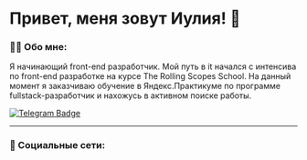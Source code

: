 # Привет, меня зовут Иулия! 👋

### 👩‍💻 Обо мне: 
Я начинающий front-end разработчик. Мой путь в it начался с интенсива по front-end разработке на курсе The Rolling Scopes School. На данный момент я заказчиваю обучение в Яндекс.Практикуме по программе fullstack-разработчик и нахожусь в активном поиске работы.

[![Telegram Badge](https://img.shields.io/badge/-iuliya_21-blue?style=flat&logo=Telegram&logoColor=white)](https://t.me/iuliya_21)

---

### 🤝 Социальные сети:

</a>
  <!-- <a href="https://t.me/iuliya_21" target="_blank">
  <img src="https://cdn-icons-png.flaticon.com/512/2111/2111646.png" width="40" height="40" alt="telegram group" />
</a>

### 💻 Технологии:
<div>
  <img src="https://github.com/devicons/devicon/blob/master/icons/git/git-original.svg" title="git" alt="git" width="40" height="40"/>&nbsp
  <img src="https://github.com/devicons/devicon/blob/master/icons/html5/html5-original.svg" title="html5" alt="html5" width="40" height="40"/>&nbsp
  <img src="https://github.com/devicons/devicon/blob/master/icons/css3/css3-original.svg" title="css" alt="css" width="40" height="40"/>&nbsp
  <img src="https://github.com/devicons/devicon/blob/master/icons/javascript/javascript-original.svg" title="javascript" alt="javascript" width="40" height="40"/>&nbsp
  <img src="https://github.com/devicons/devicon/blob/master/icons/react/react-original.svg" title="reactjs" alt="reactjs" width="40" height="40"/>&nbsp
  <img src="https://github.com/devicons/devicon/blob/master/icons/nodejs/nodejs-original.svg" title="nodejs" alt="nodejs" width="40" height="40"/>&nbsp
  <img src="https://github.com/devicons/devicon/blob/master/icons/express/express-original.svg" title="express" alt="express" width="40" height="40"/>&nbsp
  <img src="https://github.com/devicons/devicon/blob/master/icons/mongodb/mongodb-original.svg" title="mongodb" alt="mongodb" width="40" height="40"/>&nbsp
  <img src="https://github.com/devicons/devicon/blob/master/icons/sass/sass-original.svg" title="sass/scss" alt="sass/scss" width="40" height="40"/>&nbsp;
  <img src="https://github.com/devicons/devicon/blob/master/icons/webpack/webpack-original.svg" title="webpack" alt="webpack" width="40" height="40"/>&nbsp;
  <img src="https://github.com/devicons/devicon/blob/master/icons/redux/redux-original.svg" title="redux" alt="redux" width="40" height="40"/>&nbsp;
</div>
